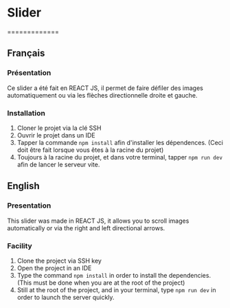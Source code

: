 # Slider
=============

## Français

### Présentation

Ce slider a été fait en REACT JS, il permet de faire défiler des images automatiquement ou via les flèches directionnelle droite et gauche.

### Installation

1. Cloner le projet via la clé SSH
2. Ouvrir le projet dans un IDE
3. Tapper la commande ```npm install``` afin d'installer les dépendences. (Ceci doit être fait lorsque vous êtes à la racine du projet)
4. Toujours à la racine du projet, et dans votre terminal, tapper ```npm run dev``` afin de lancer le serveur vite.


## English

### Presentation

This slider was made in REACT JS, it allows you to scroll images automatically or via the right and left directional arrows.

### Facility

1. Clone the project via SSH key
2. Open the project in an IDE
3. Type the command ```npm install``` in order to install the dependencies. (This must be done when you are at the root of the project)
4. Still at the root of the project, and in your terminal, type ```npm run dev``` in order to launch the server quickly.
